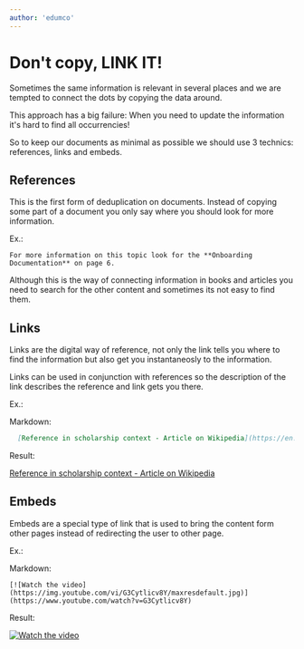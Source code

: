 ```yaml
---
author: 'edumco'
---
```


# Don't copy, LINK IT!

Sometimes the same information is relevant in several places and we are tempted to connect the dots by copying the data around.

This approach has a big failure: When you need to update the information it's hard to find all occurrencies!

So to keep our documents as minimal as possible we should use 3 technics: references, links and embeds.

## References

This is the first form of deduplication on documents. Instead of copying some part of a document you only say where you should look for more information.

Ex.:
```
For more information on this topic look for the **Onboarding Documentation** on page 6.
``` 

Although this is the way of connecting information in books and articles you need to search for the other content and sometimes its not easy to find them.

## Links

Links are the digital way of reference, not only the link tells you where to find the information but also get you instantaneosly to the information.

Links can be used in conjunction with references so the description of the link describes the reference and link gets you there.

Ex.:

Markdown: 
```markdown
  [Reference in scholarship context - Article on Wikipedia](https://en.wikipedia.org/wiki/Reference#Scholarship)
```
Result: 

  [Reference in scholarship context - Article on Wikipedia](https://en.wikipedia.org/wiki/Reference#Scholarship)
  
## Embeds

Embeds are a special type of link that is used to bring the content form other pages instead of redirecting the user to other page.

Ex.:

Markdown:
```
[![Watch the video](https://img.youtube.com/vi/G3Cytlicv8Y/maxresdefault.jpg)](https://www.youtube.com/watch?v=G3Cytlicv8Y)
```
Result:

[![Watch the video](https://img.youtube.com/vi/G3Cytlicv8Y/maxresdefault.jpg)](https://www.youtube.com/watch?v=G3Cytlicv8Y)
